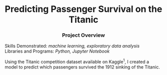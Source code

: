 # <div align="center">Predicting Passenger Survival on the Titanic</div>

### <div align="center">Project Overview</div>
Skills Demonstrated: *machine learning, exploratory data analysis*<br/>
Libraries and Programs: *Python, Jupyter Notebook*<br/>

Using the Titanic competition dataset available on Kaggle<sup>1</sup>, I created a model to predict which passengers survived the 1912 sinking of the Titanic.
